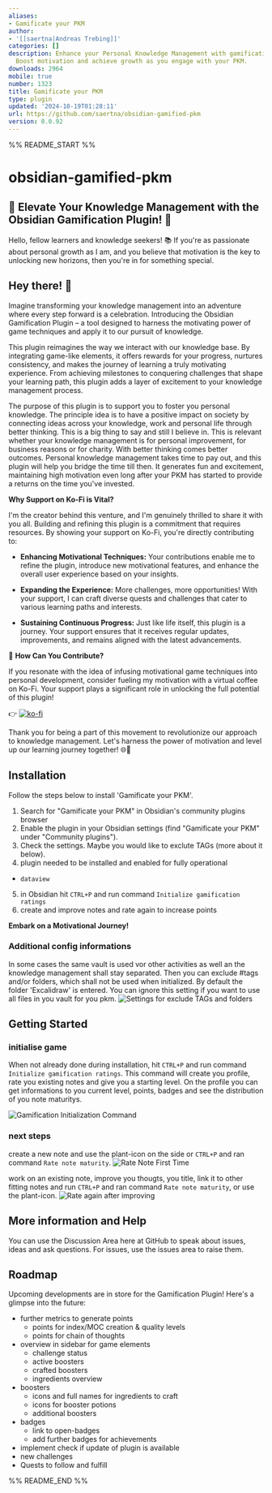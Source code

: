 ```yaml
---
aliases:
- Gamificate your PKM
author:
- '[[saertna|Andreas Trebing]]'
categories: []
description: Enhance your Personal Knowledge Management with gamification elements.
  Boost motivation and achieve growth as you engage with your PKM.
downloads: 2964
mobile: true
number: 1323
title: Gamificate your PKM
type: plugin
updated: '2024-10-19T01:28:11'
url: https://github.com/saertna/obsidian-gamified-pkm
version: 0.0.92
---
```


%% README_START %%

# obsidian-gamified-pkm

## **🌟 Elevate Your Knowledge Management with the Obsidian Gamification Plugin! 🚀**

Hello, fellow learners and knowledge seekers! 📚 If you're as passionate about personal growth as I am, and you believe that motivation is the key to unlocking new horizons, then you're in for something special.

## Hey there! 👋 
Imagine transforming your knowledge management into an adventure where every step forward is a celebration. Introducing the Obsidian Gamification Plugin – a tool designed to harness the motivating power of game techniques and apply it to our pursuit of knowledge.

This plugin reimagines the way we interact with our knowledge base. By integrating game-like elements, it offers rewards for your progress, nurtures consistency, and makes the journey of learning a truly motivating experience. From achieving milestones to conquering challenges that shape your learning path, this plugin adds a layer of excitement to your knowledge management process.

The purpose of this plugin is to support you to foster you personal knowledge. The principle idea is to have a positive impact on society by connecting ideas across your knowledge, work and personal life through better thinking. This is a big thing to say and still I believe in. This is relevant whether your knowledge management is for personal improvement, for business reasons or for charity. With better thinking comes better outcomes. Personal knowledge management takes time to pay out, and this plugin will help you bridge the time till then. It generates fun and excitement, maintaining high motivation even long after your PKM has started to provide a returns on the time you've invested.

**Why Support on Ko-Fi is Vital?**

I'm the creator behind this venture, and I'm genuinely thrilled to share it with you all. Building and refining this plugin is a commitment that requires resources. By showing your support on Ko-Fi, you're directly contributing to:

- **Enhancing Motivational Techniques:** Your contributions enable me to refine the plugin, introduce new motivational features, and enhance the overall user experience based on your insights.

- **Expanding the Experience:** More challenges, more opportunities! With your support, I can craft diverse quests and challenges that cater to various learning paths and interests.

- **Sustaining Continuous Progress:** Just like life itself, this plugin is a journey. Your support ensures that it receives regular updates, improvements, and remains aligned with the latest advancements.

🎉 **How Can You Contribute?**

If you resonate with the idea of infusing motivational game techniques into personal development, consider fueling my motivation with a virtual coffee on Ko-Fi. Your support plays a significant role in unlocking the full potential of this plugin!

👉 [![ko-fi](https://ko-fi.com/img/githubbutton_sm.svg)](https://ko-fi.com/J3J6DYYS5)

Thank you for being a part of this movement to revolutionize our approach to knowledge management. Let's harness the power of motivation and level up our learning journey together! 🌐🌱

## Installation
Follow the steps below to install 'Gamificate your PKM'.

1. Search for "Gamificate your PKM" in Obsidian's community plugins browser
2. Enable the plugin in your Obsidian settings (find "Gamificate your PKM" under "Community plugins").
3. Check the settings. Maybe you would like to exclute TAGs (more about it below).
4. plugin needed to be installed and enabled for fully operational 
  -  `dataview`
5. in Obsidian hit `CTRL+P` and run command `Initialize gamification ratings`
6. create and improve notes and rate again to increase points

**Embark on a Motivational Journey!**

### Additional config informations

In some cases the same vault is used vor other activities as well an the knowledge management shall stay separated. Then you can exclude #tags and/or folders, which shall not be used when initialized. By default the folder 'Excalidraw' is entered. You can ignore this setting if you want to use all files in you vault for you pkm.
![Settings for exclude TAGs and folders](https://raw.githubusercontent.com/saertna/obsidian-gamified-pkm/HEAD//docs/images/SettingsExcludeTagsFolders.png)

## Getting Started

### initialise game

When not already done during installation, hit `CTRL+P` and run command `Initialize gamification ratings`. This command will create you profile, rate you existing notes and give you a starting level. On the profile you can get informations to you current level, points, badges and see the distribution of you note maturitys.

![Gamification Initialization Command](https://raw.githubusercontent.com/saertna/obsidian-gamified-pkm/HEAD//docs/images/GamificationInitializationCommand.png)

### next steps

create a new note and use the plant-icon on the side or `CTRL+P` and ran command `Rate note maturity`.
![Rate Note First Time](https://raw.githubusercontent.com/saertna/obsidian-gamified-pkm/HEAD//docs/images/RateNoteFirstTime.png)

work on an existing note, improve you thougts, you title, link it to other fitting notes and run `CTRL+P` and ran command `Rate note maturity`, or use the plant-icon.
![Rate again after improving](https://raw.githubusercontent.com/saertna/obsidian-gamified-pkm/HEAD//docs/images/RateAfterImprovement.png)

## More information and Help
You can use the Discussion Area here at GitHub to speak about issues, ideas and ask questions. For issues, use the issues area to raise them.

## Roadmap
Upcoming developments are in store for the Gamification Plugin! Here's a glimpse into the future:

- further metrics to generate points
	- points for index/MOC creation & quality levels
	- points for chain of thoughts
- overview in sidebar for game elements
	- challenge status
	- active boosters
	- crafted boosters
	- ingredients overview
- boosters
	- icons and full names for ingredients to craft
	- icons for booster potions
	- additional boosters
- badges
	- link to open-badges
	- add further badges for achievements
- implement check if update of plugin is available
- new challenges
- Quests to follow and fulfill


%% README_END %%